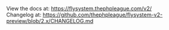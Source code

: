 View the docs at: https://flysystem.thephpleague.com/v2/  
Changelog at: https://github.com/thephpleague/flysystem-v2-preview/blob/2.x/CHANGELOG.md
